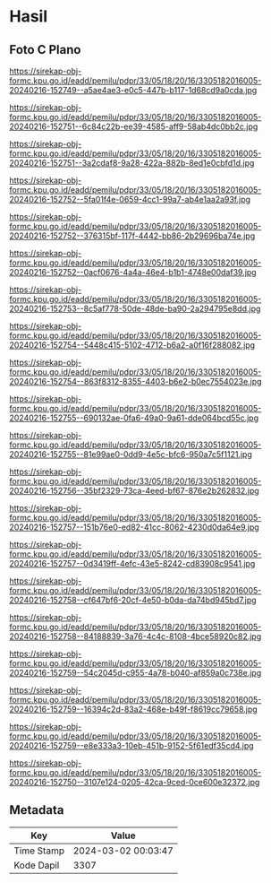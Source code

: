 # Hasil

## Foto C Plano

https://sirekap-obj-formc.kpu.go.id/eadd/pemilu/pdpr/33/05/18/20/16/3305182016005-20240216-152749--a5ae4ae3-e0c5-447b-b117-1d68cd9a0cda.jpg

https://sirekap-obj-formc.kpu.go.id/eadd/pemilu/pdpr/33/05/18/20/16/3305182016005-20240216-152751--6c84c22b-ee39-4585-aff9-58ab4dc0bb2c.jpg

https://sirekap-obj-formc.kpu.go.id/eadd/pemilu/pdpr/33/05/18/20/16/3305182016005-20240216-152751--3a2cdaf8-9a28-422a-882b-8ed1e0cbfd1d.jpg

https://sirekap-obj-formc.kpu.go.id/eadd/pemilu/pdpr/33/05/18/20/16/3305182016005-20240216-152752--5fa01f4e-0659-4cc1-99a7-ab4e1aa2a93f.jpg

https://sirekap-obj-formc.kpu.go.id/eadd/pemilu/pdpr/33/05/18/20/16/3305182016005-20240216-152752--376315bf-117f-4442-bb86-2b29696ba74e.jpg

https://sirekap-obj-formc.kpu.go.id/eadd/pemilu/pdpr/33/05/18/20/16/3305182016005-20240216-152752--0acf0676-4a4a-46e4-b1b1-4748e00daf39.jpg

https://sirekap-obj-formc.kpu.go.id/eadd/pemilu/pdpr/33/05/18/20/16/3305182016005-20240216-152753--8c5af778-50de-48de-ba90-2a294795e8dd.jpg

https://sirekap-obj-formc.kpu.go.id/eadd/pemilu/pdpr/33/05/18/20/16/3305182016005-20240216-152754--5448c415-5102-4712-b6a2-a0f16f288082.jpg

https://sirekap-obj-formc.kpu.go.id/eadd/pemilu/pdpr/33/05/18/20/16/3305182016005-20240216-152754--863f8312-8355-4403-b6e2-b0ec7554023e.jpg

https://sirekap-obj-formc.kpu.go.id/eadd/pemilu/pdpr/33/05/18/20/16/3305182016005-20240216-152755--690132ae-0fa6-49a0-9a61-dde064bcd55c.jpg

https://sirekap-obj-formc.kpu.go.id/eadd/pemilu/pdpr/33/05/18/20/16/3305182016005-20240216-152755--81e99ae0-0dd9-4e5c-bfc6-950a7c5f1121.jpg

https://sirekap-obj-formc.kpu.go.id/eadd/pemilu/pdpr/33/05/18/20/16/3305182016005-20240216-152756--35bf2329-73ca-4eed-bf67-876e2b262832.jpg

https://sirekap-obj-formc.kpu.go.id/eadd/pemilu/pdpr/33/05/18/20/16/3305182016005-20240216-152757--151b76e0-ed82-41cc-8062-4230d0da64e9.jpg

https://sirekap-obj-formc.kpu.go.id/eadd/pemilu/pdpr/33/05/18/20/16/3305182016005-20240216-152757--0d3419ff-4efc-43e5-8242-cd83908c9541.jpg

https://sirekap-obj-formc.kpu.go.id/eadd/pemilu/pdpr/33/05/18/20/16/3305182016005-20240216-152758--cf647bf6-20cf-4e50-b0da-da74bd945bd7.jpg

https://sirekap-obj-formc.kpu.go.id/eadd/pemilu/pdpr/33/05/18/20/16/3305182016005-20240216-152758--84188839-3a76-4c4c-8108-4bce58920c82.jpg

https://sirekap-obj-formc.kpu.go.id/eadd/pemilu/pdpr/33/05/18/20/16/3305182016005-20240216-152759--54c2045d-c955-4a78-b040-af859a0c738e.jpg

https://sirekap-obj-formc.kpu.go.id/eadd/pemilu/pdpr/33/05/18/20/16/3305182016005-20240216-152759--16394c2d-83a2-468e-b49f-f8619cc79658.jpg

https://sirekap-obj-formc.kpu.go.id/eadd/pemilu/pdpr/33/05/18/20/16/3305182016005-20240216-152759--e8e333a3-10eb-451b-9152-5f61edf35cd4.jpg

https://sirekap-obj-formc.kpu.go.id/eadd/pemilu/pdpr/33/05/18/20/16/3305182016005-20240216-152750--3107e124-0205-42ca-9ced-0ce600e32372.jpg


## Metadata

| Key        | Value               |
| ---------- | ------------------- |
| Time Stamp | 2024-03-02 00:03:47 |
| Kode Dapil | 3307                |



